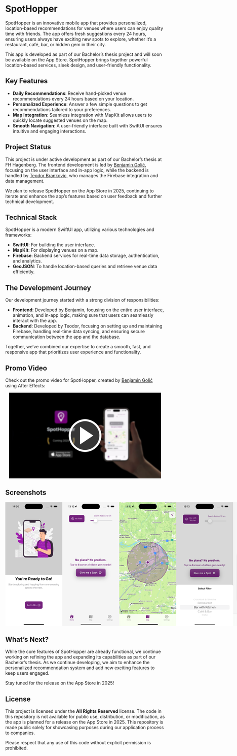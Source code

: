 # SpotHopper

SpotHopper is an innovative mobile app that provides personalized, location-based recommendations for venues where users can enjoy quality time with friends. 
The app offers fresh suggestions every 24 hours, ensuring users always have exciting new spots to explore, whether it’s a restaurant, café, bar, or hidden gem in their city.

This app is developed as part of our Bachelor’s thesis project and will soon be available on the App Store. SpotHopper brings together powerful location-based services, sleek design, and user-friendly functionality.

## Key Features
- **Daily Recommendations**: Receive hand-picked venue recommendations every 24 hours based on your location.
- **Personalized Experience**: Answer a few simple questions to get recommendations tailored to your preferences.
- **Map Integration**: Seamless integration with MapKit allows users to quickly locate suggested venues on the map.
- **Smooth Navigation**: A user-friendly interface built with SwiftUI ensures intuitive and engaging interactions.

## Project Status
This project is under active development as part of our Bachelor’s thesis at FH Hagenberg. The frontend development is led by [Benjamin Golić](https://github.com/benjamingolic), focusing on the user interface and in-app logic, while the backend is handled by [Teodor Brankovic](https://github.com/teodorbrankovic), who manages the Firebase integration and data management.

We plan to release SpotHopper on the App Store in 2025, continuing to iterate and enhance the app’s features based on user feedback and further technical development.

## Technical Stack
SpotHopper is a modern SwiftUI app, utilizing various technologies and frameworks:
- **SwiftUI**: For building the user interface.
- **MapKit**: For displaying venues on a map.
- **Firebase**: Backend services for real-time data storage, authentication, and analytics.
- **GeoJSON**: To handle location-based queries and retrieve venue data efficiently.

## The Development Journey
Our development journey started with a strong division of responsibilities:
- **Frontend**: Developed by Benjamin, focusing on the entire user interface, animation, and in-app logic, making sure that users can seamlessly interact with the app.
- **Backend**: Developed by Teodor, focusing on setting up and maintaining Firebase, handling real-time data syncing, and ensuring secure communication between the app and the database.

Together, we’ve combined our expertise to create a smooth, fast, and responsive app that prioritizes user experience and functionality.

## Promo Video

Check out the promo video for SpotHopper, created by [Benjamin Golić](https://github.com/benjamingolic) using After Effects:

<div align="center">
  <a href="https://youtu.be/52dHDV24xp0">
    <img src="./Screenshots/thumbnail.png" alt="SpotHopper Promo Video" style="width: 480px;"/>
  </a>
</div>

## Screenshots
<div style="display: flex; justify-content: space-between;">
    <img src="./Screenshots/SpotHopper_1_Onboarding_ReadyToGo.png" alt="Onboarding Screen - Let's Go" width="180"/>
    <img src="./Screenshots/SpotHopper_2_HomeNoFilter.png" alt="Onboarding Screen - Let's Go" width="180"/>
    <img src="./Screenshots/SpotHopper_3_MapNoFilter.png" alt="Onboarding Screen - Let's Go" width="180"/>
    <img src="./Screenshots/SpotHopper_4_SetFilter.png" alt="Onboarding Screen - Let's Go" width="180"/>
    <img src="./Screenshots/SpotHopper_5_HomeWithSpot.png" alt="Onboarding Screen - Let's Go" width="180"/>
    <img src="./Screenshots/SpotHopper_6_MapRouting.png" alt="Onboarding Screen - Let's Go" width="180"/>
</div>

## What’s Next?
While the core features of SpotHopper are already functional, we continue working on refining the app and expanding its capabilities as part of our Bachelor’s thesis. As we continue developing, we aim to enhance the personalized recommendation system and add new exciting features to keep users engaged.

Stay tuned for the release on the App Store in 2025!

## License

This project is licensed under the **All Rights Reserved** license. The code in this repository is not available for public use, distribution, or modification, as the app is planned for a release on the App Store in 2025. This repository is made public solely for showcasing purposes during our application process to companies.

Please respect that any use of this code without explicit permission is prohibited.
